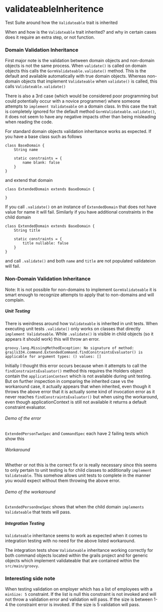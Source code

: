 # validateableInheritence
Test Suite around how the `Validateable` trait is inherited

When and how is the `Validateable` trait inherited? and why in certain cases does it require
an extra step, or not function.

### Domain Validation Inheritance
First major note is the validation between domain objects and non-domain objects is not the
same process. When `validate()` is called on domain objects this calls the
`GormValidateable.validate()` method. This is the default and available automatically with
true domain objects. Whereas non-domain objects that implement `Validateable` when 
`validate()` is called, this calls `Validateable.validate()`

There is also a 3rd case (which would be considered poor programming but could potentially
occur with a novice programmer) where someone attempts to `implement Validateable` on a 
domain class. In this case the trait is completely ignored for the default method 
`GormValidateable.validate()`, it does not seem to have any negative impacts other than
being misleading when reading the code.

For standard domain objects validation inheritance works as expected. If you have a base
class such as follows

```
class BaseDomain {
    String name

    static constraints = {
        name blank: false
    }
}
```
and extend that domain
``` 
class ExtendedDomain extends BaseDomain {

}
```

If you call `.validate()` on an instance of `ExtendedDomain` that does not have value
for name it will fail. Similarly if you have additional constraints in the child domain

``` 
class ExtendedDomain extends BaseDomain {
    String title

    static constraints = {
        title nullable: false
    }
}
```
and call `.validate()` and both `name` and `title` are not populated validateion will
fail.

### Non-Domain Validation Inheritance
Note: It is not possible for non-domains to implement `GormValidateable` it is smart enough
to recognize attempts to apply that to non-domains and will complain.

##### Unit Testing
There is weirdness around how `Validateable` is inherited in unit tests. When executing
unit tests `.validate()` only works on classes that directly `implement Validateable`.
While `.validate()` is visible in child objects (so it appears it should work) this
will throw an error.

``` 
groovy.lang.MissingMethodException: No signature of method: grails334.command.ExtendedCommand.findConstraintsEvaluator() is applicable for argument types: () values: []
```
Initially I thought this 
error occurs because when it attempts to call the `findConstraintsEvaluator()` method
this requires the Holders object contain the `applicationContext` which is not available
during unit testing. But on further inspection in comparing the inherited case vs the 
workaround case, it actually appears that when inherited, even though it throws the above
error that it is actually some kind of invocation error as it never reaches
`findConstraintsEvaluator()` but when using the workaround, even though applicationContext
is still not available it returns a default constraint evaluator.

###### Demo of the error
`ExtendedPersonTwoSpec` and `CommandSpec` each have 2 failing tests which show this

###### Workaround
Whether or not this is the correct fix or is really necessary since this seems to only 
pertain to unit testing is for child classes to additionally `implement Validateable`.
This somehow allows unit tests to complete in the manner you would expect without them
throwing the above error.

###### Demo of the workaround
`ExtendedPersonOneSpec` shows that when the child domain `implements Validateable` that
tests will pass.

##### Integration Testing
`Validateable` inheritance seems to work as expected when it comes to integration testing
with no need for the above listed workaround.

The integration tests show `Validateable` inheritance working correctly for both command
objects located within the grails project and for generic objects which implement 
validateable that are contained within the `src/main/groovy`.

### Interesting side note
When testing validation on employer which has a list of employees with a `minSize: 5` 
constraint. If the list is null this constraint is not invoked and will not throw a
validation error and validation will pass. If the size is between 1-4 the constraint 
error is invoked. If the size is 5 validation will pass.
